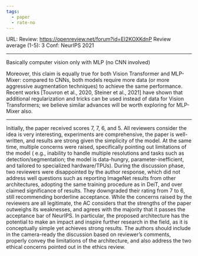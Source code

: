 ```yaml
---
tags:
  - paper
  - rate-no
---
```

URL: 
Review: https://openreview.net/forum?id=EI2KOXKdnP
Review average (1-5): 3
Conf: NeurIPS 2021

---

Basically computer vision only with MLP (no CNN involved)

Moreover, this claim is equally true for both Vision Transformer and MLP-Mixer: compared to CNNs, both models require more data (or more aggressive augmentation techniques) to achieve the same performance. Recent works [Touvron et al., 2020, Steiner et al., 2021] have shown that additional regularization and tricks can be used instead of data for Vision Transformers; we believe similar advances will be worth exploring for MLP-Mixer also.

---

Initially, the paper received scores 7, 7, 6, and 5. All reviewers consider the idea is very interesting, experiments are comprehensive, the paper is well-written, and results are strong given the simplicity of the model. At the same time, multiple concerns were raised, specifically pointing out limitations of the model ( e.g., inability to handle multiple resolutions and tasks such as detection/segmentation; the model is data-hungry, parameter-inefficient, and tailored to specialized hardware/TPUs). During the discussion phase, two reviewers were disappointed by the author response, which did not address well questions such as reporting ImageNet results from other architectures, adopting the same training procedure as in DeiT, and over claimed significance of results. They downgraded their rating from 7 to 6, still recommending borderline acceptance. While the concerns raised by the reviewers are all legitimate, the AC considers that the strengths of the paper outweighs its weaknesses, and agrees with the majority that it passes the acceptance bar of NeurIPS. In particular, the proposed architecture has the potential to make an impact and inspire further research in the field, as it is conceptually simple yet achieves strong results. The authors should include in the camera-ready the discussion based on reviewer’s comments, properly convey the limitations of the architecture, and also address the two ethical concerns pointed out in the ethics review.